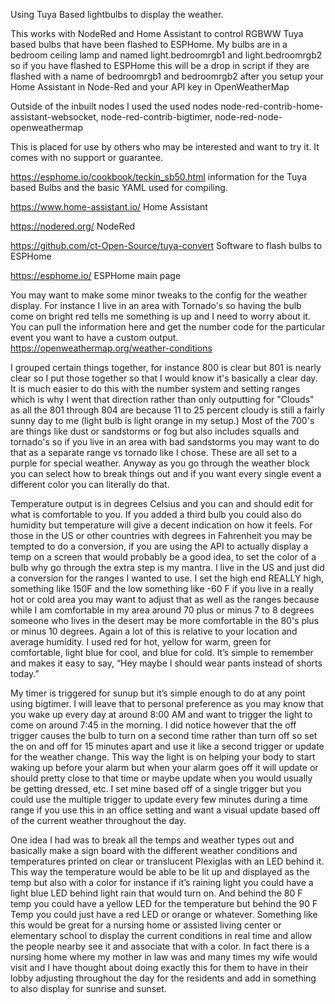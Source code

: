 Using Tuya Based lightbulbs to display the weather.


This works with NodeRed and Home Assistant to control RGBWW Tuya based bulbs that have been flashed to ESPHome.  My bulbs are in a bedroom ceiling lamp and named light.bedroomrgb1 and light.bedroomrgb2 so if you have flashed to ESPHome this will be a drop in script if they are flashed with a name of bedroomrgb1 and bedroomrgb2 after you setup your Home Assistant in Node-Red and your API key in OpenWeatherMap

Outside of the inbuilt nodes I used the used nodes node-red-contrib-home-assistant-websocket, node-red-contrib-bigtimer, node-red-node-openweathermap

This is placed for use by others who may be interested and want to try it.  It comes with no support or guarantee.

https://esphome.io/cookbook/teckin_sb50.html information for the Tuya based Bulbs and the basic YAML used for compiling.

https://www.home-assistant.io/  Home Assistant

https://nodered.org/  NodeRed

https://github.com/ct-Open-Source/tuya-convert  Software to flash bulbs to ESPHome

https://esphome.io/  ESPHome main page

You may want to make some minor tweaks to the config for the weather display.  For instance I live in an area with Tornado's so having the bulb come on bright red tells me something is up and I need to worry about it.  You can pull the information here and get the number code for the particular event you want to have a custom output.  https://openweathermap.org/weather-conditions

I grouped certain things together, for instance 800 is clear but 801 is nearly clear so I put those together so that I would know it's basically a clear day.  It is much easier to do this with the number system and setting ranges which is why I went that direction rather than only outputting for "Clouds" as all the 801 through 804 are because 11 to 25 percent cloudy is still a fairly sunny day to me (light bulb is light orange in my setup.)  Most of the 700's are things like dust or sandstorms or fog but also includes squalls and tornado's so if you live in an area with bad sandstorms you may want to do that as a separate range vs tornado like I chose.  These are all set to a purple for special weather.  Anyway as you go through the weather block you can select how to break things out and if you want every single event a different color you can literally do that. 

Temperature output is in degrees Celsius and you can and should edit for what is comfortable to you.  If you added a third bulb you could also do humidity but temperature will give a decent indication on how it feels.  For those in the US or other countries with degrees in Fahrenheit you may be tempted to do a conversion, if you are using the API to actually display a temp on a screen that would probably be a good idea, to set the color of a bulb why go through the extra step is my mantra.  I live in the US and just did a conversion for the ranges I wanted to use.  I set the high end REALLY high, something like 150F and the low something like -60 F if you live in a really hot or cold area you may want to adjust that as well as the ranges because while I am comfortable in my area around 70 plus or minus 7 to 8 degrees someone who lives in the desert may be more comfortable in the 80's plus or minus 10 degrees.  Again a lot of this is relative to your location and average humidity.  I used red for hot, yellow for warm, green for comfortable, light blue for cool, and blue for cold.  It’s simple to remember and makes it easy to say, “Hey maybe I should wear pants instead of shorts today.”

My timer is triggered for sunup but it’s simple enough to do at any point using bigtimer.  I will leave that to personal preference as you may know that you wake up every day at around 8:00 AM and want to trigger the light to come on around 7:45 in the morning.  I did notice however that the off trigger causes the bulb to turn on a second time rather than turn off so set the on and off for 15 minutes apart and use it like a second trigger or update for the weather change.  This way the light is on helping your body to start waking up before your alarm but when your alarm goes off it will update or should pretty close to that time or maybe update when you would usually be getting dressed, etc.  I set mine based off of a single trigger but you could use the multiple trigger to update every few minutes during a time range if you use this in an office setting and want a visual update based off of the current weather throughout the day.

One idea I had was to break all the temps and weather types out and basically make a sign board with the different weather conditions and temperatures printed on clear or translucent Plexiglas with an LED behind it.  This way the temperature would be able to be lit up and displayed as the temp but also with a color for instance if it’s raining light you could have a light blue LED behind light rain that would turn on.  And behind the 80 F temp you could have a yellow LED for the temperature but behind the 90 F Temp you could just have a red LED or orange or whatever.  Something like this would be great for a nursing home or assisted living center or elementary school to display the current conditions in real time and allow the people nearby see it and associate that with a color.  In fact there is a nursing home where my mother in law was and many times my wife would visit and I have thought about doing exactly this for them to have in their lobby adjusting throughout the day for the residents and add in something to also display for sunrise and sunset.
